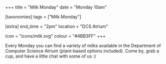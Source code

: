 +++
title = "Milk Monday"
date = "Monday 10am"

[taxonomies]
tags = ["Milk Monday"]

[extra]
end_time = "2pm"
location = "DCS Atrium"

icon = "icons/milk.svg"
colour = "#4BB3FF"
+++

Every Monday you can find a variety of milks available in the Department of Computer Science Atrium (plant-based options included). Come by, grab a cup, and have a little chat with some of us :)